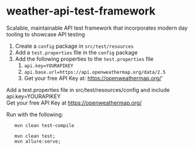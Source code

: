 # weather-api-test-framework
Scalable, maintainable API test framework that incorporates modern day tooling to showcase API testing

1. Create a `config` package in `src/test/resources`
2. Add a `test.properties` file in the `config` package
3. Add the following properties to the `test.properties` file
    1. `api.key=YOURAPIKEY`
    2. `api.base.url=https://api.openweathermap.org/data/2.5`
    3. Get your free API Key at: https://openweathermap.org/'

Add a test.properties file in src/test/resources/config and include  
api.key=YOURAPIKEY  
Get your free API Key at https://openweathermap.org/

Run with the following:  

``` shell
   mvn clean test-compile  
```

``` shell
   mvn clean test; 
   mvn allure:serve;
```
